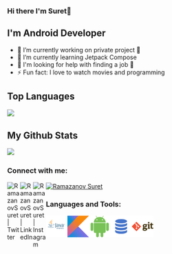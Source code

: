 ### Hi there I'm Suret👋



<h2>I'm Android Developer</h2>


- 🔭 I’m currently working on private project <g-emoji class="g-emoji" alias="rofl" fallback-src="https://github.githubassets.com/images/icons/emoji/unicode/1f923.png">🤣</g-emoji>
- 🌱 I’m currently learning Jetpack Compose
- 🤔 I'm looking for help with finding a job <g-emoji class="g-emoji" alias="prayer" fallback-src="https://github.githubassets.com/images/icons/emoji/unicode/1f64f.png">🙏</g-emoji> 
- ⚡ Fun fact: I love to watch movies and programming 

<h2>Top Languages</h2>

<img src="https://github-readme-stats.vercel.app/api/top-langs/?username=Suret1&amp;show_icons=true&amp;theme=gotham" style="max-width:100%;">

<h2>My Github Stats</h2>

<img src="https://github-readme-stats.vercel.app/api?username=Suret1&amp;show_icons=true&amp;theme=gotham" style="max-width:100%;">


<h3>Connect with me:</h3>
<a href="https://www.facebook.com/suret.ramazanov" rel="nofollow"><img align="center" src="https://raw.githubusercontent.com/rahuldkjain/github-profile-readme-generator/master/src/images/icons/Social/facebook.svg" alt="Ramazanov Suret" width="30px" ></a>
<a href="https://twitter.com/RamazanovSuret" rel="nofollow"><img align="left" alt="RamazanovSuret | Twitter" width="30px" src="https://raw.githubusercontent.com/rahuldkjain/github-profile-readme-generator/master/src/images/icons/Social/twitter.svg" style="max-width:100%;"></a>
<a href="https://www.linkedin.com/in/suret-ramazanov-215a8013a/" rel="nofollow"><img align="left" alt="RamazanovSuret | LinkedIn" width="30px" src="https://raw.githubusercontent.com/rahuldkjain/github-profile-readme-generator/master/src/images/icons/Social/linked-in-alt.svg" style="max-width:100%;"></a>
<a href="https://www.instagram.com/mr_suret/" rel="nofollow"><img align="left" alt="RamazanovSuret | Instagram" width="30px" src="https://raw.githubusercontent.com/rahuldkjain/github-profile-readme-generator/master/src/images/icons/Social/instagram.svg" style="max-width:100%;"></a>
<br>
<h3>Languages and Tools:</h3>
<img align="left" alt="Java" width="50px" src="https://raw.githubusercontent.com/github/explore/80688e429a7d4ef2fca1e82350fe8e3517d3494d/topics/java/java.png" style="max-width:100%;">
<img align="left" alt="Kotlin" width="50px" src="https://raw.githubusercontent.com/github/explore/80688e429a7d4ef2fca1e82350fe8e3517d3494d/topics/kotlin/kotlin.png" style="max-width:100%;">
<img align="left" alt="Android" width="50px" src="https://raw.githubusercontent.com/github/explore/80688e429a7d4ef2fca1e82350fe8e3517d3494d/topics/android/android.png" style="max-width:100%;">
<img align="left" alt="SQL" width="50px" src="https://raw.githubusercontent.com/github/explore/80688e429a7d4ef2fca1e82350fe8e3517d3494d/topics/sql/sql.png" style="max-width:100%;">
<img align="left" alt="Git" width="50px" src="https://raw.githubusercontent.com/github/explore/80688e429a7d4ef2fca1e82350fe8e3517d3494d/topics/git/git.png" style="max-width:100%;">
